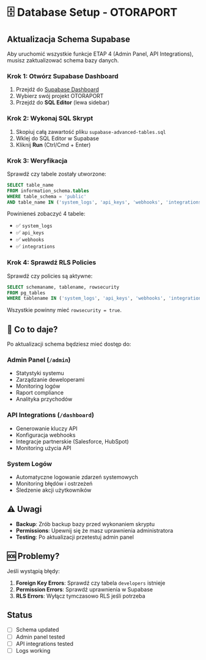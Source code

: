 # 🗄️ Database Setup - OTORAPORT

## Aktualizacja Schema Supabase

Aby uruchomić wszystkie funkcje ETAP 4 (Admin Panel, API Integrations), musisz zaktualizować schema bazy danych.

### Krok 1: Otwórz Supabase Dashboard

1. Przejdź do [Supabase Dashboard](https://supabase.com/dashboard)
2. Wybierz swój projekt OTORAPORT
3. Przejdź do **SQL Editor** (lewa sidebar)

### Krok 2: Wykonaj SQL Skrypt

1. Skopiuj całą zawartość pliku `supabase-advanced-tables.sql`
2. Wklej do SQL Editor w Supabase
3. Kliknij **Run** (Ctrl/Cmd + Enter)

### Krok 3: Weryfikacja

Sprawdź czy tabele zostały utworzone:

```sql
SELECT table_name 
FROM information_schema.tables 
WHERE table_schema = 'public' 
AND table_name IN ('system_logs', 'api_keys', 'webhooks', 'integrations');
```

Powinieneś zobaczyć 4 tabele:
- ✅ `system_logs`
- ✅ `api_keys` 
- ✅ `webhooks`
- ✅ `integrations`

### Krok 4: Sprawdź RLS Policies

Sprawdź czy policies są aktywne:

```sql
SELECT schemaname, tablename, rowsecurity 
FROM pg_tables 
WHERE tablename IN ('system_logs', 'api_keys', 'webhooks', 'integrations');
```

Wszystkie powinny mieć `rowsecurity = true`.

## 🚀 Co to daje?

Po aktualizacji schema będziesz mieć dostęp do:

### Admin Panel (`/admin`)
- Statystyki systemu
- Zarządzanie deweloperami  
- Monitoring logów
- Raport compliance
- Analityka przychodów

### API Integrations (`/dashboard`)
- Generowanie kluczy API
- Konfiguracja webhooks
- Integracje partnerskie (Salesforce, HubSpot)
- Monitoring użycia API

### System Logów
- Automatyczne logowanie zdarzeń systemowych
- Monitoring błędów i ostrzeżeń
- Śledzenie akcji użytkowników

## ⚠️ Uwagi

- **Backup**: Zrób backup bazy przed wykonaniem skryptu
- **Permissions**: Upewnij się że masz uprawnienia administratora
- **Testing**: Po aktualizacji przetestuj admin panel

## 🆘 Problemy?

Jeśli wystąpią błędy:

1. **Foreign Key Errors**: Sprawdź czy tabela `developers` istnieje
2. **Permission Errors**: Sprawdź uprawnienia w Supabase
3. **RLS Errors**: Wyłącz tymczasowo RLS jeśli potrzeba

## Status

- [ ] Schema updated
- [ ] Admin panel tested  
- [ ] API integrations tested
- [ ] Logs working
